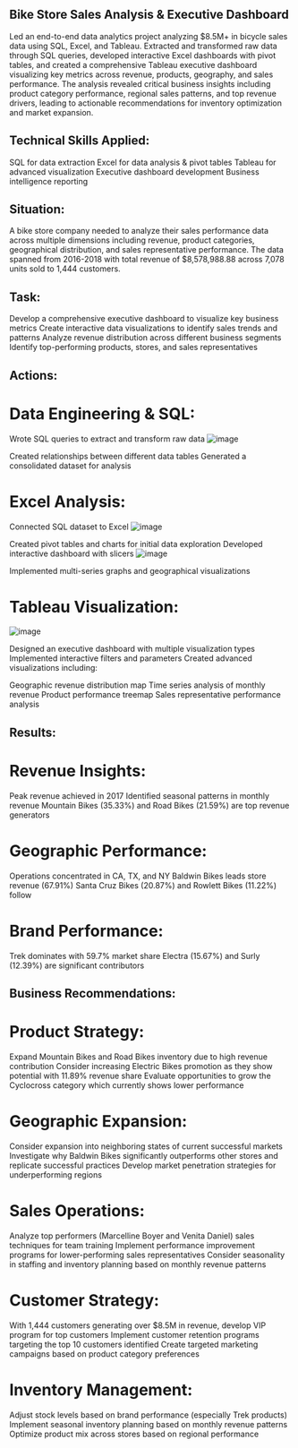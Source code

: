 ## Bike Store Sales Analysis & Executive Dashboard

Led an end-to-end data analytics project analyzing $8.5M+ in bicycle sales data using SQL, Excel, and Tableau. Extracted and transformed raw data through SQL queries, developed interactive Excel dashboards with pivot tables, and created a comprehensive Tableau executive dashboard visualizing key metrics across revenue, products, geography, and sales performance. The analysis revealed critical business insights including product category performance, regional sales patterns, and top revenue drivers, leading to actionable recommendations for inventory optimization and market expansion.

## Technical Skills Applied:
SQL for data extraction
Excel for data analysis & pivot tables
Tableau for advanced visualization
Executive dashboard development
Business intelligence reporting
 

## Situation:
A bike store company needed to analyze their sales performance data across multiple dimensions including revenue, product categories, geographical distribution, and sales representative performance. The data spanned from 2016-2018 with total revenue of $8,578,988.88 across 7,078 units sold to 1,444 customers.


## Task:

Develop a comprehensive executive dashboard to visualize key business metrics
Create interactive data visualizations to identify sales trends and patterns
Analyze revenue distribution across different business segments
Identify top-performing products, stores, and sales representatives

## Actions:

# Data Engineering & SQL:

Wrote SQL queries to extract and transform raw data
![image](https://github.com/user-attachments/assets/e752bfcc-8f60-44ea-b58c-7b82647490e8)


Created relationships between different data tables
Generated a consolidated dataset for analysis


# Excel Analysis:

Connected SQL dataset to Excel
![image](https://github.com/user-attachments/assets/0f6b8645-e31b-4fa9-99b9-49fe824e4d68)


Created pivot tables and charts for initial data exploration
Developed interactive dashboard with slicers
![image](https://github.com/user-attachments/assets/95f00ef3-9490-483a-a9e3-6ba3395f1631)

Implemented multi-series graphs and geographical visualizations


# Tableau Visualization:

![image](https://github.com/user-attachments/assets/a094044a-6b76-4c95-a904-426970aa0c96)


Designed an executive dashboard with multiple visualization types
Implemented interactive filters and parameters
Created advanced visualizations including:

Geographic revenue distribution map
Time series analysis of monthly revenue
Product performance treemap
Sales representative performance analysis



## Results:

# Revenue Insights:

Peak revenue achieved in 2017
Identified seasonal patterns in monthly revenue
Mountain Bikes (35.33%) and Road Bikes (21.59%) are top revenue generators

# Geographic Performance:

Operations concentrated in CA, TX, and NY
Baldwin Bikes leads store revenue (67.91%)
Santa Cruz Bikes (20.87%) and Rowlett Bikes (11.22%) follow


# Brand Performance:

Trek dominates with 59.7% market share
Electra (15.67%) and Surly (12.39%) are significant contributors


## Business Recommendations:

# Product Strategy:

Expand Mountain Bikes and Road Bikes inventory due to high revenue contribution
Consider increasing Electric Bikes promotion as they show potential with 11.89% revenue share
Evaluate opportunities to grow the Cyclocross category which currently shows lower performance


# Geographic Expansion:

Consider expansion into neighboring states of current successful markets
Investigate why Baldwin Bikes significantly outperforms other stores and replicate successful practices
Develop market penetration strategies for underperforming regions


# Sales Operations:

Analyze top performers (Marcelline Boyer and Venita Daniel) sales techniques for team training
Implement performance improvement programs for lower-performing sales representatives
Consider seasonality in staffing and inventory planning based on monthly revenue patterns


# Customer Strategy:

With 1,444 customers generating over $8.5M in revenue, develop VIP program for top customers
Implement customer retention programs targeting the top 10 customers identified
Create targeted marketing campaigns based on product category preferences


# Inventory Management:

Adjust stock levels based on brand performance (especially Trek products)
Implement seasonal inventory planning based on monthly revenue patterns
Optimize product mix across stores based on regional performance
